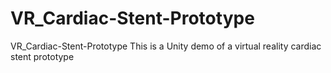 # VR_Cardiac-Stent-Prototype
VR_Cardiac-Stent-Prototype
This is a Unity demo of a virtual reality cardiac stent prototype 
